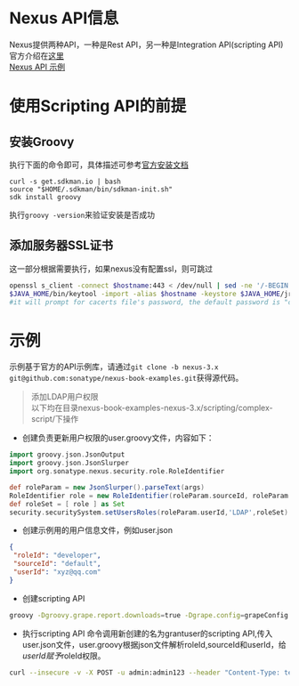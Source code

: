 # Nexus API信息
Nexus提供两种API，一种是Rest API，另一种是Integration API(scripting API) 官方介绍在[这里](https://help.sonatype.com/display/NXRM3/REST+and+Integration+API)  
[Nexus API 示例](https://github.com/sonatype/nexus-book-examples/tree/nexus-3.x/scripting)

# 使用Scripting API的前提

## 安装Groovy
执行下面的命令即可，具体描述可参考[官方安装文档](http://groovy-lang.org/install.html#SDKMAN)
```
curl -s get.sdkman.io | bash
source "$HOME/.sdkman/bin/sdkman-init.sh"
sdk install groovy
```
执行`groovy -version`来验证安装是否成功

## 添加服务器SSL证书 
这一部分根据需要执行，如果nexus没有配置ssl，则可跳过
```bash
openssl s_client -connect $hostname:443 < /dev/null | sed -ne '/-BEGIN CERTIFICATE-/,/-END CERTIFICATE-/p' > public.crt
$JAVA_HOME/bin/keytool -import -alias $hostname -keystore $JAVA_HOME/jre/lib/security/cacerts -file public.crt
#it will prompt for cacerts file's password, the default password is "changeit"
```

# 示例

示例基于官方的API示例库，请通过`git clone -b nexus-3.x git@github.com:sonatype/nexus-book-examples.git`获得源代码。
> 添加LDAP用户权限  
以下均在目录nexus-book-examples-nexus-3.x/scripting/complex-script/下操作
* 创建负责更新用户权限的user.groovy文件，内容如下：
```groovy
import groovy.json.JsonOutput
import groovy.json.JsonSlurper
import org.sonatype.nexus.security.role.RoleIdentifier

def roleParam = new JsonSlurper().parseText(args)
RoleIdentifier role = new RoleIdentifier(roleParam.sourceId, roleParam.roleId)
def roleSet = [ role ] as Set
security.securitySystem.setUsersRoles(roleParam.userId,'LDAP',roleSet)
```
* 创建示例用的用户信息文件，例如user.json
```json
{
 "roleId": "developer",
 "sourceId": "default",
 "userId": "xyz@qq.com"
}
```
* 创建scripting API
```bash
groovy -Dgroovy.grape.report.downloads=true -Dgrape.config=grapeConfig.xml addUpdateScript.groovy -u "admin" -p "admin123" -n "grantuser" -f "user.groovy" -h "https://$hostname"
```

* 执行scripting API
命令调用新创建的名为grantuser的scripting API,传入user.json文件，user.groovy根据json文件解析roleId,sourceId和userId，给$userId赋予$roleId权限。
```bash
curl --insecure -v -X POST -u admin:admin123 --header "Content-Type: text/plain" "https://$hostname/service/siesta/rest/v1/script/grantuser/run" --data-binary "@user.json"
```
